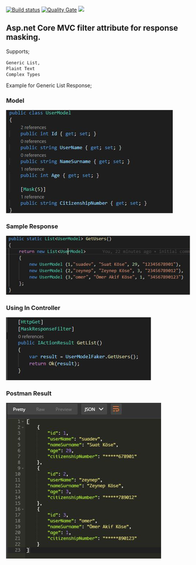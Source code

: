 [![Build status](https://ci.appveyor.com/api/projects/status/nrvk81jcwu6f5a3l?svg=true)](https://ci.appveyor.com/project/suadev/responsemasking-aspnetcore-filter)
[![Quality Gate](https://sonarcloud.io/api/project_badges/measure?project=suadev_ResponseMasking.AspNetCore.Filter&metric=alert_status)](https://sonarcloud.io/dashboard?id=suadev_ResponseMasking.AspNetCore.Filter)
<img width="100" src="https://sonarcloud.io/images/project_badges/sonarcloud-orange.svg" />


## Asp.net Core MVC filter attribute for response masking. 

Supports;

    Generic List,
    Plaint Text
    Complex Types

Example for Generic List Response;

### Model

![alt text](https://github.com/suadev/ResponseMasking.AspNetCore.Filter/blob/master/SampleApi/screenshots/userModel.JPG)

### Sample Response

![alt text](https://github.com/suadev/ResponseMasking.AspNetCore.Filter/blob/master/SampleApi/screenshots/fakeData.JPG)

### Using In Controller

![alt text](https://github.com/suadev/ResponseMasking.AspNetCore.Filter/blob/master/SampleApi/screenshots/controller.JPG)

### Postman Result

![alt text](https://github.com/suadev/ResponseMasking.AspNetCore.Filter/blob/master/SampleApi/screenshots/postman.JPG)

